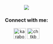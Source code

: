 <p align="center"> <a href="https://github.com/hesty" target="_blank"> 
  <img src="https://user-images.githubusercontent.com/61988280/104352599-ed5f8100-5517-11eb-8590-2c9ca273f967.gif" /> </a> 



<h3 align="center">Connect with me:</h3>
<p align="center">
<a href="https://twitter.com/karabogacihat" target="blank"><img align="center" src="https://cdn.jsdelivr.net/npm/simple-icons@3.0.1/icons/twitter.svg" alt="karabogacihat" height="35" width="40" /></a>
<a href="https://linkedin.com/in/chtkb" target="blank"><img align="center" src="https://cdn.jsdelivr.net/npm/simple-icons@3.0.1/icons/linkedin.svg" alt="chtkb" height="35" width="40" /></a>
</p>
